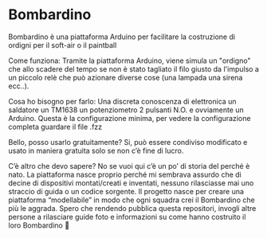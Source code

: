 Bombardino
==========

Bombardino è una piattaforma Arduino per facilitare la costruzione di ordigni per il soft-air o il paintball

Come funziona:
Tramite la piattaforma Arduino, viene simula un "ordigno" che allo scadere del tempo se non è stato tagliato il filo giusto
da l'impulso a un piccolo relè che può azionare diverse cose (una lampada una sirena ecc..).

Cosa ho bisogno per farlo:
Una discreta conoscenza di elettronica
 un saldatore 
un TM1638
un potenziometro
2 pulsanti N.O. 
e ovviamente un Arduino.
Questa è la configurazione minima, per vedere la configurazione completa guardare il file .fzz 

Bello, posso usarlo gratuitamente?
Si, può essere condiviso modificato e usato in maniera gratuita solo se non c’è fine di lucro.

C’è altro che devo sapere?
No se vuoi qui c’è un po’ di storia del perché è nato.
La piattaforma nasce proprio perché mi sembrava assurdo che di decine di dispositivi montati/creati e inventati, nessuno rilasciasse mai uno straccio di guida o un codice sorgente.
Il progetto nasce per creare una piattaforma “modellabile” in modo che ogni squadra crei il Bombardino che più le aggrada.
Spero che rendendo pubblica questa repositori, invogli altre persone a rilasciare guide foto e informazioni su come hanno costruito il loro Bombardino  
